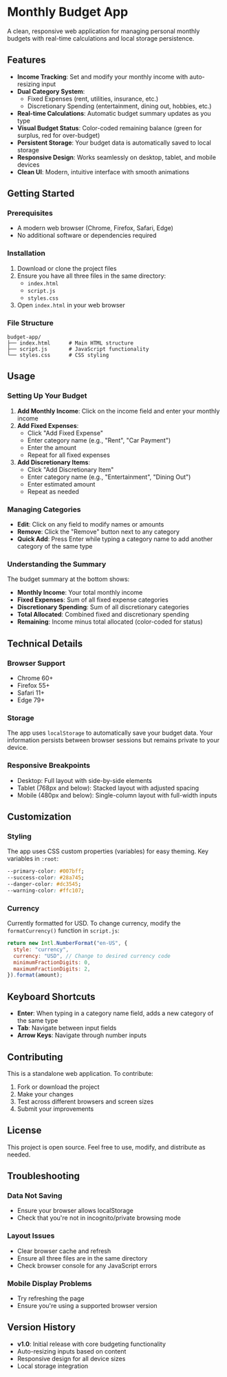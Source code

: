 # Monthly Budget App

A clean, responsive web application for managing personal monthly budgets with real-time calculations and local storage persistence.

## Features

- **Income Tracking**: Set and modify your monthly income with auto-resizing input
- **Dual Category System**:
  - Fixed Expenses (rent, utilities, insurance, etc.)
  - Discretionary Spending (entertainment, dining out, hobbies, etc.)
- **Real-time Calculations**: Automatic budget summary updates as you type
- **Visual Budget Status**: Color-coded remaining balance (green for surplus, red for over-budget)
- **Persistent Storage**: Your budget data is automatically saved to local storage
- **Responsive Design**: Works seamlessly on desktop, tablet, and mobile devices
- **Clean UI**: Modern, intuitive interface with smooth animations

## Getting Started

### Prerequisites

- A modern web browser (Chrome, Firefox, Safari, Edge)
- No additional software or dependencies required

### Installation

1. Download or clone the project files
2. Ensure you have all three files in the same directory:
   - `index.html`
   - `script.js`
   - `styles.css`
3. Open `index.html` in your web browser

### File Structure

```
budget-app/
├── index.html      # Main HTML structure
├── script.js       # JavaScript functionality
└── styles.css      # CSS styling
```

## Usage

### Setting Up Your Budget

1. **Add Monthly Income**: Click on the income field and enter your monthly income
2. **Add Fixed Expenses**:
   - Click "Add Fixed Expense"
   - Enter category name (e.g., "Rent", "Car Payment")
   - Enter the amount
   - Repeat for all fixed expenses
3. **Add Discretionary Items**:
   - Click "Add Discretionary Item"
   - Enter category name (e.g., "Entertainment", "Dining Out")
   - Enter estimated amount
   - Repeat as needed

### Managing Categories

- **Edit**: Click on any field to modify names or amounts
- **Remove**: Click the "Remove" button next to any category
- **Quick Add**: Press Enter while typing a category name to add another category of the same type

### Understanding the Summary

The budget summary at the bottom shows:

- **Monthly Income**: Your total monthly income
- **Fixed Expenses**: Sum of all fixed expense categories
- **Discretionary Spending**: Sum of all discretionary categories
- **Total Allocated**: Combined fixed and discretionary spending
- **Remaining**: Income minus total allocated (color-coded for status)

## Technical Details

### Browser Support

- Chrome 60+
- Firefox 55+
- Safari 11+
- Edge 79+

### Storage

The app uses `localStorage` to automatically save your budget data. Your information persists between browser sessions but remains private to your device.

### Responsive Breakpoints

- Desktop: Full layout with side-by-side elements
- Tablet (768px and below): Stacked layout with adjusted spacing
- Mobile (480px and below): Single-column layout with full-width inputs

## Customization

### Styling

The app uses CSS custom properties (variables) for easy theming. Key variables in `:root`:

```css
--primary-color: #007bff;
--success-color: #28a745;
--danger-color: #dc3545;
--warning-color: #ffc107;
```

### Currency

Currently formatted for USD. To change currency, modify the `formatCurrency()` function in `script.js`:

```javascript
return new Intl.NumberFormat("en-US", {
  style: "currency",
  currency: "USD", // Change to desired currency code
  minimumFractionDigits: 0,
  maximumFractionDigits: 2,
}).format(amount);
```

## Keyboard Shortcuts

- **Enter**: When typing in a category name field, adds a new category of the same type
- **Tab**: Navigate between input fields
- **Arrow Keys**: Navigate through number inputs

## Contributing

This is a standalone web application. To contribute:

1. Fork or download the project
2. Make your changes
3. Test across different browsers and screen sizes
4. Submit your improvements

## License

This project is open source. Feel free to use, modify, and distribute as needed.

## Troubleshooting

### Data Not Saving

- Ensure your browser allows localStorage
- Check that you're not in incognito/private browsing mode

### Layout Issues

- Clear browser cache and refresh
- Ensure all three files are in the same directory
- Check browser console for any JavaScript errors

### Mobile Display Problems

- Try refreshing the page
- Ensure you're using a supported browser version

## Version History

- **v1.0**: Initial release with core budgeting functionality
- Auto-resizing inputs based on content
- Responsive design for all device sizes
- Local storage integration
